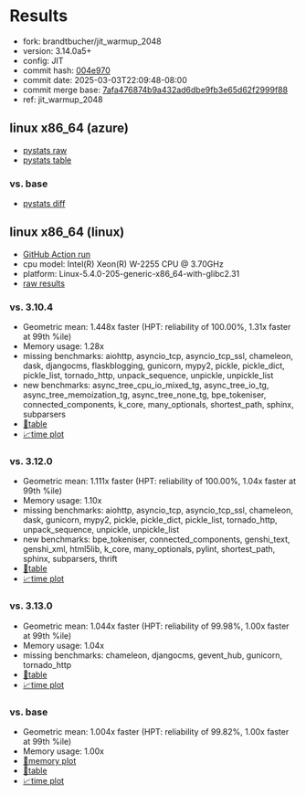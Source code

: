 # Results

- fork: brandtbucher/jit_warmup_2048
- version: 3.14.0a5+
- config: JIT
- commit hash: [004e970](https://github.com/brandtbucher/cpython/commit/004e970)
- commit date: 2025-03-03T22:09:48-08:00
- commit merge base: [7afa476874b9a432ad6dbe9fb3e65d62f2999f88](https://github.com/python/cpython/commit/7afa476874b9a432ad6dbe9fb3e65d62f2999f88)
- ref: jit_warmup_2048

## linux x86_64 (azure)

- [pystats raw](bm-20250303-azure-x86_64-brandtbucher-jit_warmup_2048-3.14.0a5%2B-004e970-pystats.json)
- [pystats table](bm-20250303-azure-x86_64-brandtbucher-jit_warmup_2048-3.14.0a5%2B-004e970-pystats.md)

### vs. base

- [pystats diff](bm-20250303-azure-x86_64-brandtbucher-jit_warmup_2048-3.14.0a5%2B-004e970-pystats-vs-base.md)

## linux x86_64 (linux)

- [GitHub Action run](https://github.com/faster-cpython/benchmarking/actions/runs/13647470332)
- cpu model: Intel(R) Xeon(R) W-2255 CPU @ 3.70GHz
- platform: Linux-5.4.0-205-generic-x86_64-with-glibc2.31
- [raw results](bm-20250303-linux-x86_64-brandtbucher-jit_warmup_2048-3.14.0a5%2B-004e970.json)

### vs. 3.10.4

- Geometric mean: 1.448x faster (HPT: reliability of 100.00%, 1.31x faster at 99th %ile)
- Memory usage: 1.28x
- missing benchmarks: aiohttp, asyncio_tcp, asyncio_tcp_ssl, chameleon, dask, djangocms, flaskblogging, gunicorn, mypy2, pickle, pickle_dict, pickle_list, tornado_http, unpack_sequence, unpickle, unpickle_list
- new benchmarks: async_tree_cpu_io_mixed_tg, async_tree_io_tg, async_tree_memoization_tg, async_tree_none_tg, bpe_tokeniser, connected_components, k_core, many_optionals, shortest_path, sphinx, subparsers
- [📄table](bm-20250303-linux-x86_64-brandtbucher-jit_warmup_2048-3.14.0a5%2B-004e970-vs-3.10.4.md)
- [📈time plot](bm-20250303-linux-x86_64-brandtbucher-jit_warmup_2048-3.14.0a5%2B-004e970-vs-3.10.4.svg)

### vs. 3.12.0

- Geometric mean: 1.111x faster (HPT: reliability of 100.00%, 1.04x faster at 99th %ile)
- Memory usage: 1.10x
- missing benchmarks: aiohttp, asyncio_tcp, asyncio_tcp_ssl, chameleon, dask, gunicorn, mypy2, pickle, pickle_dict, pickle_list, tornado_http, unpack_sequence, unpickle, unpickle_list
- new benchmarks: bpe_tokeniser, connected_components, genshi_text, genshi_xml, html5lib, k_core, many_optionals, pylint, shortest_path, sphinx, subparsers, thrift
- [📄table](bm-20250303-linux-x86_64-brandtbucher-jit_warmup_2048-3.14.0a5%2B-004e970-vs-3.12.0.md)
- [📈time plot](bm-20250303-linux-x86_64-brandtbucher-jit_warmup_2048-3.14.0a5%2B-004e970-vs-3.12.0.svg)

### vs. 3.13.0

- Geometric mean: 1.044x faster (HPT: reliability of 99.98%, 1.00x faster at 99th %ile)
- Memory usage: 1.04x
- missing benchmarks: chameleon, djangocms, gevent_hub, gunicorn, tornado_http
- [📄table](bm-20250303-linux-x86_64-brandtbucher-jit_warmup_2048-3.14.0a5%2B-004e970-vs-3.13.0.md)
- [📈time plot](bm-20250303-linux-x86_64-brandtbucher-jit_warmup_2048-3.14.0a5%2B-004e970-vs-3.13.0.svg)

### vs. base

- Geometric mean: 1.004x faster (HPT: reliability of 99.82%, 1.00x faster at 99th %ile)
- Memory usage: 1.00x
- [🧠memory plot](bm-20250303-linux-x86_64-brandtbucher-jit_warmup_2048-3.14.0a5%2B-004e970-vs-base-mem.svg)
- [📄table](bm-20250303-linux-x86_64-brandtbucher-jit_warmup_2048-3.14.0a5%2B-004e970-vs-base.md)
- [📈time plot](bm-20250303-linux-x86_64-brandtbucher-jit_warmup_2048-3.14.0a5%2B-004e970-vs-base.svg)


